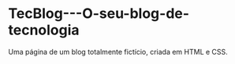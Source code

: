 # TecBlog---O-seu-blog-de-tecnologia
Uma página de um blog totalmente fictício, criada em HTML e CSS.
